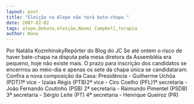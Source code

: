```yaml
---
layout: post
title: "Eleição na Alepe não terá bate-chapa "
date: 2007-02-02
tags: alepe,Debate,eleição,Naomi Campbell,terapia
author: None
---
```

Por Natália KozmhinskyRepórter do Blog do JC 
Se até ontem o risco de haver bate-chapa na disputa pela mesa diretora da Assembléia era pequeno, hoje não existe mais. 
O prazo para inscrição dos candidatos se encerrrou ao meio-dia&nbsp;e apenas os sete da chapa única se candidataram. 
Confira&nbsp;a nova composição da Casa: 
Presidência - Guilherme Uchôa (PDT)1ª vice - Izaías Régis (PTB)2ª vice - Ciro Coelho (PFL)1ª secretaria - João Fernando Coutinho (PSB) 2ª secretaria - Raimundo Pimentel (PSDB) 3ª secretaria - Sérgio Leite (PT) 4ª secretaria - Henrique Queiroz (PR) 